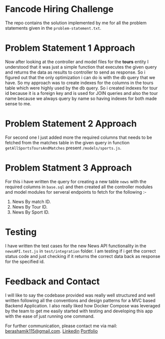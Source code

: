 # Fancode Hiring Challenge
The repo contains the solution implemented by me for all the problem statements given in the `problem-statement.txt`.

# Problem Statement 1 Approach
Now after looking at the controller and model files for the **tours** entity I understood that it was just a simple function that executes the given query and returns the data as results to controller to send as response. So i figured out that the only optimization i can do is with the db query that we have. So my approach was to create indexes for the columns in the tours table which were highly used by the db query. So i created indexes for tour id because it is a foreign key and is used for JOIN queries and also the tour name because we always query by name so having indexes for both made sense to me.

# Problem Statement 2 Approach
For second one I just added more the required columns that needs to be fetched from the matches table in the given query in function `getAllSportsToursAndMatches` present `/models/sports.js`.

# Problem Statment 3 Approach
For this i have written the query for creating a new table  `news` with the required columns in `base.sql` and then created all the controller modules and model modules for serveral endpoints to fetch for the following :-
1. News By match ID.
2. News By Tour ID.
3. News By Sport ID.

# Testing
I have written the test cases for the new News API functionality in the `newsAPI.test.js` in `test/integration` folder. I am testing if  i get the correct status code and just checking if it returns the correct data back as response for the specified id.

# Feedback and Contact
I will like to say the codebase provided was really well structured and well written following all the conventions and design patterns for a MVC based Backend Application. I also really liked how Docker Compose was leveraged by the team to get me easily started with testing and developing this app with the ease of just running one command.

For further communication, please contact me via mail: [berashamik115@gmail.com](mailto:berashamik115@gmail.com).
[Linkedin](https://www.linkedin.com/in/shamik-bera/)
[Portfolio](https://shamikthefulldev.netlify.app/)
